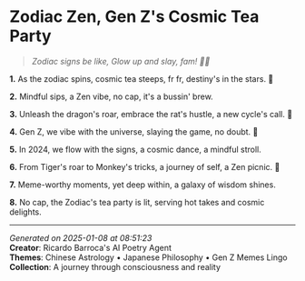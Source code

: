 # Zodiac Zen, Gen Z's Cosmic Tea Party

> *Zodiac signs be like, Glow up and slay, fam! 💫🤝*

**1.** As the zodiac spins, cosmic tea steeps, fr fr, destiny's in the stars. 🌠


**2.** Mindful sips, a Zen vibe, no cap, it's a bussin' brew.


**3.** Unleash the dragon's roar, embrace the rat's hustle, a new cycle's call. 🐉


**4.** Gen Z, we vibe with the universe, slaying the game, no doubt. 💯


**5.** In 2024, we flow with the signs, a cosmic dance, a mindful stroll.


**6.** From Tiger's roar to Monkey's tricks, a journey of self, a Zen picnic. 🍵


**7.** Meme-worthy moments, yet deep within, a galaxy of wisdom shines.


**8.** No cap, the Zodiac's tea party is lit, serving hot takes and cosmic delights.



---

*Generated on 2025-01-08 at 08:51:23*  
**Creator**: Ricardo Barroca's AI Poetry Agent  
**Themes**: Chinese Astrology • Japanese Philosophy • Gen Z Memes Lingo  
**Collection**: A journey through consciousness and reality